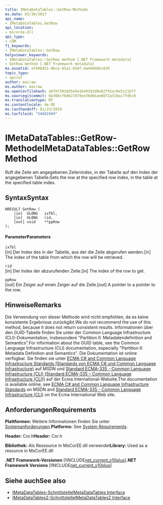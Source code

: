 ```yaml
---
title: IMetaDataTables::GetRow-Methode
ms.date: 03/30/2017
api_name:
- IMetaDataTables.GetRow
api_location:
- mscoree.dll
api_type:
- COM
f1_keywords:
- IMetaDataTables::GetRow
helpviewer_keywords:
- IMetaDataTables::GetRow method [.NET Framework metadata]
- GetRow method [.NET Framework metadata]
ms.assetid: a7408d51-0bce-45a2-b58f-da4660bbc039
topic_type:
- apiref
author: mairaw
ms.author: mairaw
ms.openlocfilehash: a6f6f3018d5e9a1b49191d8e82f91ac8e5c21b77
ms.sourcegitcommit: 6b308cf6d627d78ee36dbbae8972a310ac7fd6c8
ms.translationtype: MT
ms.contentlocale: de-DE
ms.lasthandoff: 01/23/2019
ms.locfileid: "54681949"
---
```

# <a name="imetadatatablesgetrow-method"></a><span data-ttu-id="bbc40-102">IMetaDataTables::GetRow-Methode</span><span class="sxs-lookup"><span data-stu-id="bbc40-102">IMetaDataTables::GetRow Method</span></span>
<span data-ttu-id="bbc40-103">Ruft die Zeile am angegebenen Zeilenindex, in der Tabelle auf den Index der angegebenen Tabelle.</span><span class="sxs-lookup"><span data-stu-id="bbc40-103">Gets the row at the specified row index, in the table at the specified table index.</span></span>  
  
## <a name="syntax"></a><span data-ttu-id="bbc40-104">Syntax</span><span class="sxs-lookup"><span data-stu-id="bbc40-104">Syntax</span></span>  
  
```  
HRESULT GetRow (   
    [in]  ULONG   ixTbl,  
    [in]  ULONG   rid,  
    [out] void    **ppRow  
);  
```  
  
#### <a name="parameters"></a><span data-ttu-id="bbc40-105">Parameter</span><span class="sxs-lookup"><span data-stu-id="bbc40-105">Parameters</span></span>  
 `ixTbl`  
 <span data-ttu-id="bbc40-106">[in] Der Index des in der Tabelle, aus der die Zeile abgerufen werden.</span><span class="sxs-lookup"><span data-stu-id="bbc40-106">[in] The index of the table from which the row will be retrieved.</span></span>  
  
 `rid`  
 <span data-ttu-id="bbc40-107">[in] Der Index der abzurufenden Zeile.</span><span class="sxs-lookup"><span data-stu-id="bbc40-107">[in] The index of the row to get.</span></span>  
  
 `ppRow`  
 <span data-ttu-id="bbc40-108">[out] Ein Zeiger auf einen Zeiger auf die Zeile.</span><span class="sxs-lookup"><span data-stu-id="bbc40-108">[out] A pointer to a pointer to the row.</span></span>  
  
## <a name="remarks"></a><span data-ttu-id="bbc40-109">Hinweise</span><span class="sxs-lookup"><span data-stu-id="bbc40-109">Remarks</span></span>  
 <span data-ttu-id="bbc40-110">Die Verwendung von dieser Methode wird nicht empfohlen, da es keine konsistente Ergebnisse zurückgibt.</span><span class="sxs-lookup"><span data-stu-id="bbc40-110">We do not recommend the use of this method, because it does not return consistent results.</span></span> <span data-ttu-id="bbc40-111">Informationen über den GUID-Tabelle finden Sie unter der Common Language Infrastructure (CLI)-Dokumentation, insbesondere "Partition II: Metadatendefinition and Semantics".</span><span class="sxs-lookup"><span data-stu-id="bbc40-111">For information about the GUID table, see the Common Language Infrastructure (CLI) documentation, especially "Partition II: Metadata Definition and Semantics".</span></span> <span data-ttu-id="bbc40-112">Die Dokumentation ist online verfügbar. Sie finden sie unter [ECMA C# and Common Language Infrastructure Standards (Standards von ECMA C# und Common Language Infrastructure)](https://go.microsoft.com/fwlink/?LinkID=99212) auf MSDN und [Standard ECMA-335 - Common Language Infrastructure (CLI) (Standard ECMA-335 – Common Language Infrastructure (CLI))](https://go.microsoft.com/fwlink/?LinkID=65552) auf der Ecma International-Website.</span><span class="sxs-lookup"><span data-stu-id="bbc40-112">The documentation is available online; see [ECMA C# and Common Language Infrastructure Standards](https://go.microsoft.com/fwlink/?LinkID=99212) on MSDN and [Standard ECMA-335 - Common Language Infrastructure (CLI)](https://go.microsoft.com/fwlink/?LinkID=65552) on the Ecma International Web site.</span></span>  
  
## <a name="requirements"></a><span data-ttu-id="bbc40-113">Anforderungen</span><span class="sxs-lookup"><span data-stu-id="bbc40-113">Requirements</span></span>  
 <span data-ttu-id="bbc40-114">**Plattformen:** Weitere Informationen finden Sie unter [Systemanforderungen](../../../../docs/framework/get-started/system-requirements.md).</span><span class="sxs-lookup"><span data-stu-id="bbc40-114">**Platforms:** See [System Requirements](../../../../docs/framework/get-started/system-requirements.md).</span></span>  
  
 <span data-ttu-id="bbc40-115">**Header:** Cor.h</span><span class="sxs-lookup"><span data-stu-id="bbc40-115">**Header:** Cor.h</span></span>  
  
 <span data-ttu-id="bbc40-116">**Bibliothek:** Als Ressource in MsCorEE.dll verwendet</span><span class="sxs-lookup"><span data-stu-id="bbc40-116">**Library:** Used as a resource in MsCorEE.dll</span></span>  
  
 <span data-ttu-id="bbc40-117">**.NET Framework-Versionen**  [!INCLUDE[net_current_v10plus](../../../../includes/net-current-v10plus-md.md)]</span><span class="sxs-lookup"><span data-stu-id="bbc40-117">**.NET Framework Versions**  [!INCLUDE[net_current_v10plus](../../../../includes/net-current-v10plus-md.md)]</span></span>  
  
## <a name="see-also"></a><span data-ttu-id="bbc40-118">Siehe auch</span><span class="sxs-lookup"><span data-stu-id="bbc40-118">See also</span></span>
- [<span data-ttu-id="bbc40-119">IMetaDataTables-Schnittstelle</span><span class="sxs-lookup"><span data-stu-id="bbc40-119">IMetaDataTables Interface</span></span>](../../../../docs/framework/unmanaged-api/metadata/imetadatatables-interface.md)
- [<span data-ttu-id="bbc40-120">IMetaDataTables2-Schnittstelle</span><span class="sxs-lookup"><span data-stu-id="bbc40-120">IMetaDataTables2 Interface</span></span>](../../../../docs/framework/unmanaged-api/metadata/imetadatatables2-interface.md)
